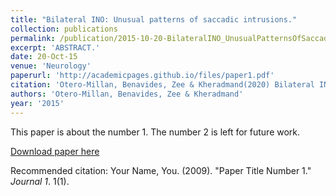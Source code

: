 ```yaml
---
title: "Bilateral INO: Unusual patterns of saccadic intrusions."
collection: publications
permalink: /publication/2015-10-20-BilateralINO_UnusualPatternsOfSaccadicIntrusions_
excerpt: 'ABSTRACT.'
date: 20-Oct-15
venue: 'Neurology'
paperurl: 'http://academicpages.github.io/files/paper1.pdf'
citation: 'Otero-Millan, Benavides, Zee & Kheradmand(2020) Bilateral INO: Unusual patterns of saccadic intrusions.. Neurology. 2015 Oct 20;85(16):1428-9. '
authors: 'Otero-Millan, Benavides, Zee & Kheradmand'
year: '2015'
---
```

This paper is about the number 1. The number 2 is left for future work.

[Download paper here](http://academicpages.github.io/files/paper1.pdf)

Recommended citation: Your Name, You. (2009). "Paper Title Number 1." <i>Journal 1</i>. 1(1).

